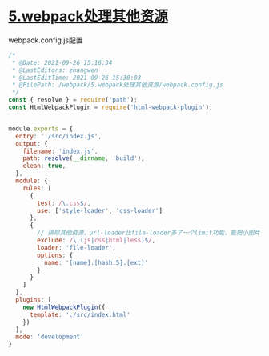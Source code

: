 <!--
 * @Date: 2021-09-26 15:28:41
 * @LastEditors: zhangwen
 * @LastEditTime: 2021-09-27 10:03:15
 * @FilePath: /webpack/5.webpack处理其他资源/README.md
-->

# [5.webpack处理其他资源](https://github.com/zhangwen0424/webpack/tree/master/5.webpack处理其他资源)

webpack.config.js配置

```javascript
/*
 * @Date: 2021-09-26 15:16:34
 * @LastEditors: zhangwen
 * @LastEditTime: 2021-09-26 15:30:03
 * @FilePath: /webpack/5.webpack处理其他资源/webpack.config.js
 */
const { resolve } = require('path');
const HtmlWebpackPlugin = require('html-webpack-plugin');


module.exports = {
  entry: './src/index.js',
  output: {
    filename: 'index.js',
    path: resolve(__dirname, 'build'),
    clean: true,
  },
  module: {
    rules: [
      {
        test: /\.css$/,
        use: ['style-loader', 'css-loader']
      },
      {
        // 排除其他资源，url-loader比file-loader多了一个limit功能，能把小图片转换成base64文本格式加载，减轻服务器压力
        exclude: /\.(js|css|html|less)$/,
        loader: 'file-loader',
        options: {
          name: '[name].[hash:5].[ext]'
        }
      }
    ]
  },
  plugins: [
    new HtmlWebpackPlugin({
      template: './src/index.html'
    })
  ],
  mode: 'development'
}
```
